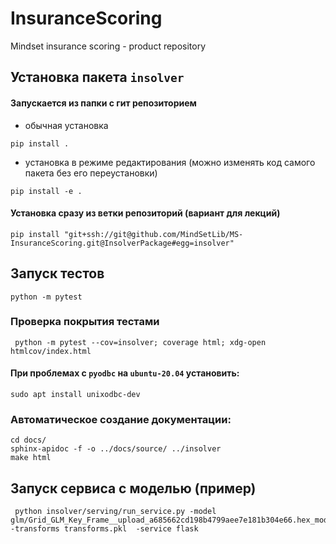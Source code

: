 # InsuranceScoring
Mindset insurance scoring - product repository

## Установка пакета `insolver`
#### Запускается из папки с гит репозиторием
- обычная установка
```shell script
pip install .
```
- установка в режиме редактирования (можно изменять код самого пакета без его переустановки)
```shell script
pip install -e .
```
#### Установка сразу из ветки репозиторий (**вариант для лекций**)
```shell script
pip install "git+ssh://git@github.com/MindSetLib/MS-InsuranceScoring.git@InsolverPackage#egg=insolver"
```

## Запуск тестов
```shell script
python -m pytest
```

### Проверка покрытия тестами
```shell script
 python -m pytest --cov=insolver; coverage html; xdg-open htmlcov/index.html
```

#### При проблемах с `pyodbc` на `ubuntu-20.04` установить:
```shell script
sudo apt install unixodbc-dev
```

### Автоматическое создание документации:
```shell script
cd docs/
sphinx-apidoc -f -o ../docs/source/ ../insolver
make html
```

## Запуск сервиса с моделью (пример)
```shell script
 python insolver/serving/run_service.py -model glm/Grid_GLM_Key_Frame__upload_a685662cd198b4799aee7e181b304e66.hex_model_python_1600165671228_1_model_1 -transforms transforms.pkl  -service flask
```
